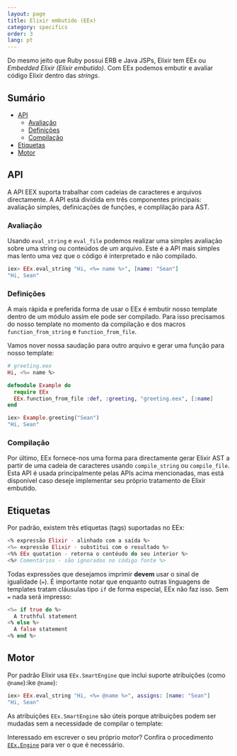 ```yaml
---
layout: page
title: Elixir embutido (EEx)
category: specifics
order: 3
lang: pt
---
```


Do mesmo jeito que Ruby possui ERB e Java JSPs, Elixir tem EEx ou *Embedded Elixir (Elixir embutido)*. Com EEx podemos embutir e avaliar código Elixir dentro das *strings*.

## Sumário

- [API](#API)
	- [Avaliação](#avaliacao)
	- [Definições](#definicoes)
	- [Compilação](#compilacao)
- [Etiquetas](#etiquetas)
- [Motor](#motor)

## API

A API EEX suporta trabalhar com cadeias de caracteres e arquivos directamente. A API está dividida em três componentes principais: avaliação simples, definicações de funções, e complilação para AST.

### <a name="avaliacao"></a>Avaliação

Usando `eval_string` e `eval_file` podemos realizar uma simples avaliação sobre uma string ou conteúdos de um arquivo. Este é a API mais simples mas lento uma vez que o código é interpretado e não compilado.

```elixir
iex> EEx.eval_string "Hi, <%= name %>", [name: "Sean"]
"Hi, Sean"
```

### <a name="definicoes"></a>Definições

A mais rápida e preferida forma de usar o EEx é embutir nosso template dentro de um módulo assim ele pode ser compilado. Para isso precisamos do nosso template no momento da compilação e dos macros `function_from_string` e `function_from_file`.

Vamos nover nossa saudação para outro arquivo e gerar uma função para nosso template:

```elixir
# greeting.eex
Hi, <%= name %>

defmodule Example do
  require EEx
  EEx.function_from_file :def, :greeting, "greeting.eex", [:name]
end

iex> Example.greeting("Sean")
"Hi, Sean"
```

### <a name="compilacao"></a>Compilação

Por último, EEx fornece-nos uma forma para directamente gerar Elixir AST a partir de uma cadeia de caracteres usando `compile_string` ou `compile_file`. Esta API é usada principalmente pelas APIs acima mencionadas, mas está disponível caso deseje implementar seu próprio tratamento de Elixir embutido.

## Etiquetas

Por padrão, existem três etiquetas (tags) suportadas no EEx:

```elixir
<% expressão Elixir - alinhado com a saída %>
<%= expressão Elixir - substitui com o resultado %>
<%% EEx quotation - retorna o contéudo do seu interior %>
<%# Comentários - são ignorados no código fonte %>
```

Todas expressões que desejamos imprimir __devem__ usar o sinal de igualidade (`=`). É importante notar que enquanto outras linguagens de templates tratam cláusulas tipo `if` de forma especial, EEx não faz isso. Sem `=` nada será impresso:

```elixir
<%= if true do %>
  A truthful statement
<% else %>
  A false statement
<% end %>
```

## Motor

Por padrão Elixir usa `EEx.SmartEngine` que inclui suporte atribuições (como `@name`):ike `@name`):

```elixir
iex> EEx.eval_string "Hi, <%= @name %>", assigns: [name: "Sean"]
"Hi, Sean"
```

As atribuições `EEx.SmartEngine` são úteis porque atribuições podem ser mudadas sem a necessidade de compilar o template:

Interessado em escrever o seu próprio motor?  Confira o procedimento [`EEx.Engine`](http://elixir-lang.org/docs/v1.2/eex/EEx.Engine.html) para ver o que é necessário.
